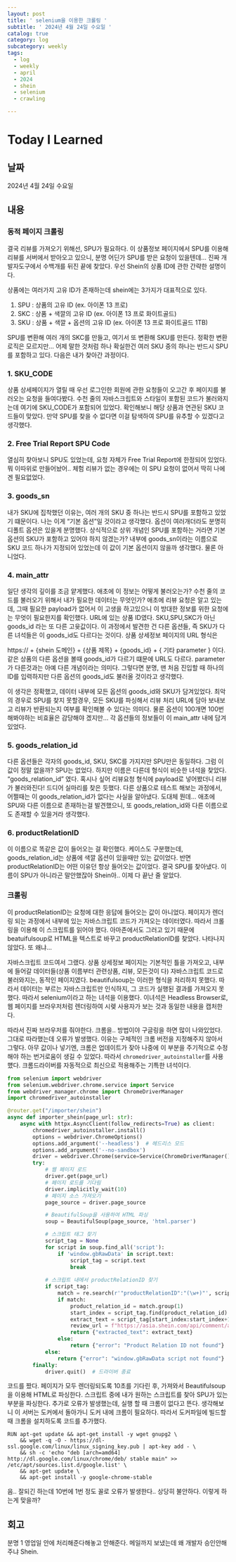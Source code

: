 ```yaml
---
layout: post
title: ' selenium을 이용한 크롤링 '
subtitle: ' 2024년 4월 24일 수요일 '
catalog: true
category: log
subcategory: weekly
tags:
  - log
  - weekly
  - april
  - 2024
  - shein
  - selenium
  - crawling

---
```


# Today I Learned

## 날짜

2024년 4월 24일 수요일

## 내용

### 동적 페이지 크롤링

 결국 리뷰를 가져오기 위해선, SPU가 필요하다. 이 상품정보 페이지에서 SPU를 이용해 리뷰를 서버에서 받아오고 있으니, 분명 어딘가 SPU를 받은 요청이 있을텐데… 진짜 개발자도구에서 수백개를 뒤진 끝에 찾았다. 우선 Shein의 상품 ID에 관한 간략한 설명이다.

 상품에는 여러가지 고유 ID가 존재하는데 shein에는 3가지가 대표적으로 있다.

1. SPU : 상품의 고유 ID (ex. 아이폰 13 프로)
2. SKC : 상품 + 색깔의 고유 ID (ex. 아이폰 13 프로 화이트골드)
3. SKU : 상품 + 색깔 + 옵션의 고유 ID (ex. 아이폰 13 프로 화이트골드 1TB)

SPU를 변환해 여러 개의 SKC를 만들고, 여기서 또 변환해 SKU를 만든다. 정확한 변환 로직은 모르지만… 어제 말한 것처럼 하나 확실한건 여러 SKU 중의 하나는 반드시 SPU를 포함하고 있다. 다음은 내가 찾아간 과정이다.

### 1. SKU_CODE

 상품 상세페이지가 열릴 때 우선 로그인한 회원에 관한 요청들이 오고간 후 페이지를 불러오는 요청을 들여다봤다. 수천 줄의 자바스크립트와 스타일이 포함된 코드가 불러와지는데 여기에 SKU_CODE가 포함되어 있었다. 확인해보니 해당 상품과 연관된 SKU 코드들이 맞았다. 만약 SPU를 찾을 수 없다면 이걸 탐색하여 SPU를 유추할 수 있겠다고 생각했다.

### 2. Free Trial Report SPU Code

 열심히 찾아보니 SPU도 있었는데, 요청 자체가 Free Trial Report에 한정되어 있었다. 뭐 이따위로 만들어놨어.. 체험 리뷰가 없는 경우에는 이 SPU 요청이 없어서 딱히 나에겐 필요없었다.

### 3. goods_sn

내가 SKU에 집착했던 이유는, 여러 개의 SKU 중 하나는 반드시 SPU를 포함하고 있었기 떄문이다. 나는 이게 “기본 옵션”일 것이라고 생각했다. 옵션이 여러개더라도 분명히 디폴트 옵션은 있을게 분명했다. 상식적으로 상위 개념인 SPU를 포함하는 거라면 기본옵션의 SKU가 포함하고 있어야 하지 않겠는가? 내부에 goods_sn이라는 이름으로 SKU 코드 하나가 지정되어 있었는데 이 값이 기본 옵션이지 않을까 생각했다. 물론 아니었다.

### 4. main_attr

 일단 생각의 깊이를 조금 얕게했다. 애초에 이 정보는 어떻게 불러오는가? 수천 줄의 코드를 불러오기 위해서 내가 필요한 데이터는 무엇인가? 애초에 리뷰 요청은 알고 있는데, 그때 필요한 payload가 없어서 이 고생을 하고있으니 이 방대한 정보를 위한 요청에는 무엇이 필요한지를 확인했다. URL에 있는 상품 ID였다. SKU,SPU,SKC가 아닌 goods_id 라는 또 다른 고윳값이다. 이 과정에서 발견한 건 다른 옵션들, 즉 SKU가 다른 녀석들은 이 goods_id도 다르다는 것이다. 상품 상세정보 페이지의 URL 형식은 

https:// + {shein 도메인} + {상품 제목} + {goods_id} + { 기타 parameter } 이다. 같은 상품의 다른 옵션을 볼때 goods_id가 다르기 떄문에 URL도 다르다. parameter가 다른것과는 아예 다른 개념이라는 의미다. 그렇다면 분명, 맨 처음 진입할 때 하나의 ID를 입력하지만 다른 옵션의 goods_id도 불러올 것이라고 생각했다.

 이 생각은 정확했고, 데이터 내부에 모든 옵션의 goods_id와 SKU가 담겨있었다. 최악의 경우로 SPU를 찾지 못할경우, 모든 SKU를 파싱해서 리뷰 처리 URL에 담아 보내보고 리뷰가 반환되는지 여부를 확인해볼 수 있다는 의미다. 물론 옵션이 100개면 100번 해봐야하는 비효율은 감당해야 겠지만… 각 옵션들의 정보들이 이 main_attr 내에 담겨있었다.

### 5. goods_relation_id

 다른 옵션들은 각자의 goods_id, SKU, SKC를 가지지만 SPU만은 동일하다. 그럼 이 값이 정말 없을까? SPU는 없었다. 하지만 이름은 다른데 형식이 비슷한 녀석을 찾았다. “goods_relation_id” 였다. 혹시나 싶어 리뷰요청 형식에 payload로 넣어봤더니 리뷰가 불러와진다! 드디어 실마리를 찾은 듯했다. 다른 상품으로 테스트 해보는 과정에서, 어쩔때는 이 goods_relation_id가 없다는 사실을 알아냈다. 도대체 뭔데… 애초에 SPU와 다른 이름으로 존재하는걸 발견했으니, 또 goods_relation_id와 다른 이름으로도 존재할 수 있을거라 생각했다.

### 6. productRelationID

 이 이름으로 똑같은 값이 들어오는 걸 확인했다. 케이스도 구분했는데, goods_relation_id는 상품에 색깔 옵션이 있을때만 있는 값이었다. 반면 productRelationID는 어떤 이유던 항상 들어오는 값이었다. 결국 SPU를 찾아냈다. 이름이 SPU가 아니라곤 말안했잖아 Shein아.. 이제 다 끝난 줄 알았다.

### 크롤링

 이 productRelationID는 요청에 대한 응답에 들어오는 값이 아니었다. 페이지가 렌더링 되는 과정에서 내부에 있는 자바스크립트 코드가 가져오는 데이터였다. 따라서 크롤링을 이용해 이 스크립트를 읽어야 했다. 아마존에서도 그러고 있기 때문에 beatuifulsoup로 HTML을 텍스트로 바꾸고 productRelationID를 찾았다. 나타나지 않았다. 또 왜냐…

 자바스크립트 코드여서 그랬다. 상품 상세정보 페이지는 기본적인 틀을 가져오고, 내부에 들어갈 데이터들(상품 이름부터 관련상품, 리뷰, 모든것이 다) 자바스크립트 코드로 불러와지는, 동적인 페이지였다. beautifulsoup는 이러한 형식을 처리하지 못했다. 따라서 데이터는 부르는 자바스크립트만 인식하지, 그 코드가 실행된 결과를 가져오지 못했다. 따라서 selenium이라고 하는 녀석을 이용했다. 이녀석은 Headless Browser로, 웹 페이지를 브라우저처럼 렌더링하여 시렞 사용자가 보는 것과 동일한 내용을 캡처한다.

 따라서 진짜 브라우저를 줘야한다. 크롬을.. 방법이야 구글링을 하면 많이 나와있었다. 그대로 따라했는데 오류가 발생했다. 이유는 구체적인 크롬 버전을 지정해주지 않아서 그렇다. 아무 값이나 넣기엔, 크롬은 업데이트가 잦아 나중에 이 부분을 주기적으로 수정해야 하는 번거로움이 생길 수 있었다. 따라서 `chromedriver_autoinstaller`를 사용헀다. 크롬드라이버를 자동적으로 최신으로 적용해주는 기특한 녀석이다.

```python
from selenium import webdriver
from selenium.webdriver.chrome.service import Service
from webdriver_manager.chrome import ChromeDriverManager
import chromedriver_autoinstaller

@router.get("/importer/shein")
async def importer_shein(page_url: str):
    async with httpx.AsyncClient(follow_redirects=True) as client:
        chromedriver_autoinstaller.install()
        options = webdriver.ChromeOptions()
        options.add_argument('--headless')  # 헤드리스 모드
        options.add_argument('--no-sandbox')
        driver = webdriver.Chrome(service=Service(ChromeDriverManager().install()), options=options)
        try:
            # 웹 페이지 로드
            driver.get(page_url)
            # 페이지 로드를 기다림
            driver.implicitly_wait(10)
            # 페이지 소스 가져오기
            page_source = driver.page_source

            # BeautifulSoup을 사용하여 HTML 파싱
            soup = BeautifulSoup(page_source, 'html.parser')

            # 스크립트 태그 찾기
            script_tag = None
            for script in soup.find_all('script'):
                if 'window.gbRawData' in script.text:
                    script_tag = script.text
                    break
            
            # 스크립트 내에서 productRelationID 찾기
            if script_tag:
                match = re.search(r'"productRelationID":"(\w+)"', script_tag)
                if match:
                    product_relation_id = match.group(1)
                    start_index = script_tag.find(product_relation_id)
                    extract_text = script_tag[start_index:start_index+12]
                    review_url = f"https://asia.shein.com/api/comment/abcCommentInfo/query?_ver=1.1.8&_lang=ko&spu={extract_text}&goods_id=&page=2&limit=10&offset=3&sort=&size=&is_picture=&rule_id=recsrch_sort:A&tag_id=&local_site_abt_flag=1&shop_id=&query_rank=0&same_query_flag=1&not_need_img=1"
                    return {"extracted_text": extract_text}
                else:
                    return {"error": "Product Relation ID not found"}
            else:
                return {"error": "window.gbRawData script not found"}
        finally:
            driver.quit()  # 드라이버 종료
```

코드를 짰다. 페이지가 모두 렌더링되도록 10초를 기다린 후, 가져와서 Beautifulsoup을 이용해 HTML로 파싱한다. 스크립트 중에 내가 원하는 스크립트를 찾아 SPU가 있는 부분을 파싱한다. 추가로 오류가 발생했는데, 실행 할 때 크롬이 없다고 뜬다. 생각해보니 이 서버는 도커에서 돌아가니 도커 내에 크롬이 필요하다. 따라서 도커파일에 빌드할 때 크롬을 설치하도록 코드를 추가했다.

```docker
RUN apt-get update && apt-get install -y wget gnupg2 \
    && wget -q -O - https://dl-ssl.google.com/linux/linux_signing_key.pub | apt-key add - \
    && sh -c 'echo "deb [arch=amd64] http://dl.google.com/linux/chrome/deb/ stable main" >> /etc/apt/sources.list.d/google.list' \
    && apt-get update \
    && apt-get install -y google-chrome-stable
```

음.. 잘되긴 하는데 10번에 1번 정도 꼴로 오류가 발생한다.. 상당히 불안하다. 이렇게 하는게 맞을까?

## 회고

분명 1 영업일 안에 처리해준다해놓고 안해준다. 메일까지 보냈는데 왜 개발자 승인안해주냐 Shein.